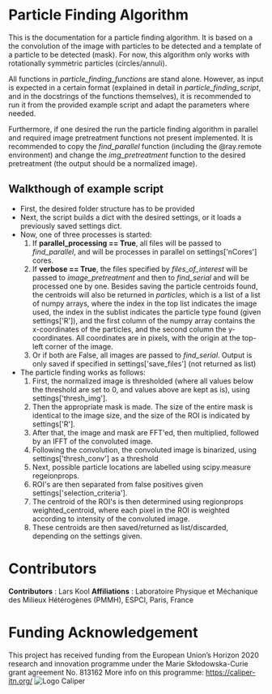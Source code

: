 # Particle Finding Algorithm
This is the documentation for a particle finding algorithm. It is based on a
the convolution of the image with particles to be detected and a template of
a particle to be detected (mask). For now, this algorithm only works with
rotationally symmetric particles (circles/annuli).

All functions in *particle_finding_functions* are stand alone. However, as
input is expected in a certain format (explained in detail in
*particle_finding_script*, and in the docstrings of the functions themselves),
it is recommended to run it from the provided example script and adapt the
parameters where needed.

Furthermore, if one desired the run the particle finding algorithm in parallel
and required image pretreatment functions not present implemented. It is
recommended to copy the *find_parallel* function (including the @ray.remote
environment) and change the *img_pretreatment* function to the desired
pretreatment (the output should be a normalized image).

## Walkthough of example script
- First, the desired folder structure has to be provided
- Next, the script builds a dict with the desired settings, or it loads a
  previously saved settings dict.
- Now, one of three processes is started:
    1. If **parallel_processing == True**, all files will be passed to
    *find_parallel*, and will be processes in parallel on settings\['nCores'\]
    cores.
    1. If **verbose == True**, the files specified by *files_of_interest* will
    be passed to *image_pretreatment* and then to *find_serial* and will be
    processed one by one. Besides saving the particle centroids found, the
    centroids will also be returned in *particles*, which is a list of a list
    of numpy arrays, where the index in the top list indicates the image used,
    the index in the sublist indicates the particle type found (given
    settings\['R'\]), and the first column of the numpy array contains the
    x-coordinates of the particles, and the second column the y-coordinates.
    All coordinates are in pixels, with the origin at the top-left corner of
    the image.
    1. Or if both are False, all images are passed to *find_serial*. Output
    is only saved if specified in settings\['save_files'\] (not returned as
    list)
- The particle finding works as follows:
    1. First, the normalized image is thresholded (where all values below the
    threshold are set to 0, and values above are kept as is), using
    settings\['thresh_img'\].
    1. Then the appropriate mask is made. The size of the entire mask is
    identical to the image size, and the size of the ROI is indicated by
    settings\['R'\].
    1. After that, the image and mask are FFT'ed, then multiplied, followed
    by an IFFT of the convoluted image.
    1. Following the convolution, the convoluted image is binarized, using
    settings\['thresh_conv'\] as a threshold
    1. Next, possible particle locations are labelled using scipy.measure
    regeionprops.
    1. ROI's are then separated from false positives given
    settings\['selection_criteria'\].
    1. The centroid of the ROI's is then determined using regionprops
    weighted_centroid, where each pixel in the ROI is weighted according to
    intensity of the convoluted image.
    1. These centroids are then saved/returned as list/discarded, depending on
    the settings given.
    
# Contributors
**Contributors** : Lars Kool
**Affiliations** : Laboratoire Physique et Méchanique des Milieux Hétérogènes
(PMMH), ESPCI, Paris, France

# Funding Acknowledgement
This project has received funding from the European Union’s Horizon 2020
research and innovation programme under the Marie Skłodowska-Curie grant
agreement No. 813162
More info on this programme: https://caliper-itn.org/
![Logo Caliper](https://caliperitn.files.wordpress.com/2019/06/cropped-a-13-2.png)